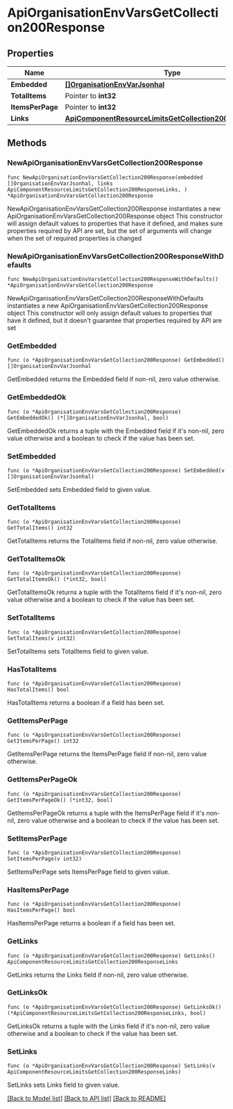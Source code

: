 # ApiOrganisationEnvVarsGetCollection200Response

## Properties

Name | Type | Description | Notes
------------ | ------------- | ------------- | -------------
**Embedded** | [**[]OrganisationEnvVarJsonhal**](OrganisationEnvVarJsonhal.md) |  | 
**TotalItems** | Pointer to **int32** |  | [optional] 
**ItemsPerPage** | Pointer to **int32** |  | [optional] 
**Links** | [**ApiComponentResourceLimitsGetCollection200ResponseLinks**](ApiComponentResourceLimitsGetCollection200ResponseLinks.md) |  | 

## Methods

### NewApiOrganisationEnvVarsGetCollection200Response

`func NewApiOrganisationEnvVarsGetCollection200Response(embedded []OrganisationEnvVarJsonhal, links ApiComponentResourceLimitsGetCollection200ResponseLinks, ) *ApiOrganisationEnvVarsGetCollection200Response`

NewApiOrganisationEnvVarsGetCollection200Response instantiates a new ApiOrganisationEnvVarsGetCollection200Response object
This constructor will assign default values to properties that have it defined,
and makes sure properties required by API are set, but the set of arguments
will change when the set of required properties is changed

### NewApiOrganisationEnvVarsGetCollection200ResponseWithDefaults

`func NewApiOrganisationEnvVarsGetCollection200ResponseWithDefaults() *ApiOrganisationEnvVarsGetCollection200Response`

NewApiOrganisationEnvVarsGetCollection200ResponseWithDefaults instantiates a new ApiOrganisationEnvVarsGetCollection200Response object
This constructor will only assign default values to properties that have it defined,
but it doesn't guarantee that properties required by API are set

### GetEmbedded

`func (o *ApiOrganisationEnvVarsGetCollection200Response) GetEmbedded() []OrganisationEnvVarJsonhal`

GetEmbedded returns the Embedded field if non-nil, zero value otherwise.

### GetEmbeddedOk

`func (o *ApiOrganisationEnvVarsGetCollection200Response) GetEmbeddedOk() (*[]OrganisationEnvVarJsonhal, bool)`

GetEmbeddedOk returns a tuple with the Embedded field if it's non-nil, zero value otherwise
and a boolean to check if the value has been set.

### SetEmbedded

`func (o *ApiOrganisationEnvVarsGetCollection200Response) SetEmbedded(v []OrganisationEnvVarJsonhal)`

SetEmbedded sets Embedded field to given value.


### GetTotalItems

`func (o *ApiOrganisationEnvVarsGetCollection200Response) GetTotalItems() int32`

GetTotalItems returns the TotalItems field if non-nil, zero value otherwise.

### GetTotalItemsOk

`func (o *ApiOrganisationEnvVarsGetCollection200Response) GetTotalItemsOk() (*int32, bool)`

GetTotalItemsOk returns a tuple with the TotalItems field if it's non-nil, zero value otherwise
and a boolean to check if the value has been set.

### SetTotalItems

`func (o *ApiOrganisationEnvVarsGetCollection200Response) SetTotalItems(v int32)`

SetTotalItems sets TotalItems field to given value.

### HasTotalItems

`func (o *ApiOrganisationEnvVarsGetCollection200Response) HasTotalItems() bool`

HasTotalItems returns a boolean if a field has been set.

### GetItemsPerPage

`func (o *ApiOrganisationEnvVarsGetCollection200Response) GetItemsPerPage() int32`

GetItemsPerPage returns the ItemsPerPage field if non-nil, zero value otherwise.

### GetItemsPerPageOk

`func (o *ApiOrganisationEnvVarsGetCollection200Response) GetItemsPerPageOk() (*int32, bool)`

GetItemsPerPageOk returns a tuple with the ItemsPerPage field if it's non-nil, zero value otherwise
and a boolean to check if the value has been set.

### SetItemsPerPage

`func (o *ApiOrganisationEnvVarsGetCollection200Response) SetItemsPerPage(v int32)`

SetItemsPerPage sets ItemsPerPage field to given value.

### HasItemsPerPage

`func (o *ApiOrganisationEnvVarsGetCollection200Response) HasItemsPerPage() bool`

HasItemsPerPage returns a boolean if a field has been set.

### GetLinks

`func (o *ApiOrganisationEnvVarsGetCollection200Response) GetLinks() ApiComponentResourceLimitsGetCollection200ResponseLinks`

GetLinks returns the Links field if non-nil, zero value otherwise.

### GetLinksOk

`func (o *ApiOrganisationEnvVarsGetCollection200Response) GetLinksOk() (*ApiComponentResourceLimitsGetCollection200ResponseLinks, bool)`

GetLinksOk returns a tuple with the Links field if it's non-nil, zero value otherwise
and a boolean to check if the value has been set.

### SetLinks

`func (o *ApiOrganisationEnvVarsGetCollection200Response) SetLinks(v ApiComponentResourceLimitsGetCollection200ResponseLinks)`

SetLinks sets Links field to given value.



[[Back to Model list]](../README.md#documentation-for-models) [[Back to API list]](../README.md#documentation-for-api-endpoints) [[Back to README]](../README.md)


